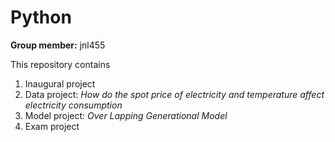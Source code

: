 # Python

**Group member:**
jnl455

This repository contains  
1. Inaugural project 
2. Data project: *How do the spot price of electricity and temperature affect electricity consumption*
3. Model project: *Over Lapping Generational Model*
4. Exam project 


